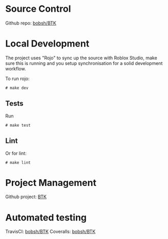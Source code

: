 # Source Control

Github repo: [bobsh/BTK](https://github.com/bobsh/BTK/)

# Local Development

The project uses "Rojo" to sync up the source with Roblox Studio,
make sure this is running and you setup synchronisation for a solid development workflow.

To run rojo:

    # make dev

## Tests

Run

    # make test

## Lint

Or for lint:

    # make lint

# Project Management

Github project: [BTK](https://github.com/bobsh/BTK/projects/1)

# Automated testing

TravisCI: [bobsh/BTK](https://travis-ci.org/bobsh/BTK)
Coveralls: [bobsh/BTK](https://coveralls.io/github/bobsh/BTK)